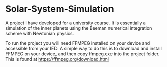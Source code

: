 # Solar-System-Simulation
A project I have developed for a university course. It is essentially a simulation of the inner planets using the Beeman numerical integration scheme with Newtonian physics.

To run the project you will need FFMPEG installed on your device and accessible from your IED. A simple way to do this is to download and install FFMPEG on your device, and then copy ffmpeg.exe into the project folder. This is found at https://ffmpeg.org/download.html
